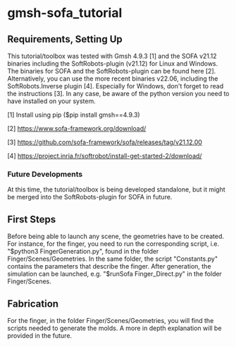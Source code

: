 # gmsh-sofa_tutorial

## Requirements, Setting Up
This tutorial/toolbox was tested with Gmsh 4.9.3 [1] and the SOFA v21.12 binaries including the SoftRobots-plugin (v21.12) for Linux and Windows. The binaries for SOFA and the SoftRobots-plugin can be found here [2]. Alternatively, you can use the more recent binaries v22.06, including the SoftRobots.Inverse plugin [4]. Especially for Windows, don't forget to read the instructions [3]. In any case, be aware of the python version you need to have installed on your system.

[1] Install using pip ($pip install gmsh==4.9.3)

[2] https://www.sofa-framework.org/download/

[3] https://github.com/sofa-framework/sofa/releases/tag/v21.12.00

[4] https://project.inria.fr/softrobot/install-get-started-2/download/

### Future Developments
At this time, the tutorial/toolbox is being developed standalone, but it might be merged into the SoftRobots-plugin for SOFA  in future.

## First Steps

Before being able to launch any scene, the geometries have to be created. For instance, for the finger, you need to run the corresponding script, i.e. "$python3 FingerGeneration.py", found in the folder Finger/Scenes/Geometries. In the same folder, the script "Constants.py" contains the parameters that describe the finger. After generation, the simulation can be launched, e.g. "$runSofa Finger_Direct.py" in the folder Finger/Scenes.

## Fabrication
For the finger, in the folder Finger/Scenes/Geometries, you will find the scripts needed to generate the molds. A more in depth explanation will be provided in the future.
